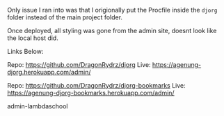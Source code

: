 Only issue I ran into was that I origionally put the Procfile inside the `djorg` folder instead of the main project folder.

Once deployed, all styling was gone from the admin site, doesnt look like the local host did.

Links Below:

Repo: https://github.com/DragonRydrz/djorg
Live: https://agenung-djorg.herokuapp.com/admin/

Repo: https://github.com/DragonRydrz/djorg-bookmarks
Live: https://agenung-djorg-bookmarks.herokuapp.com/admin/

admin-lambdaschool
